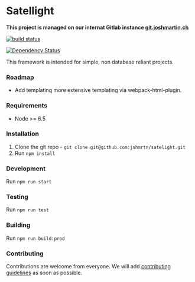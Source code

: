 # Satellight

**This project is managed on our internat Gitlab instance [git.joshmartin.ch](https://git.joshmartin.ch/jshmrtn/satellight)**

[![build status](https://git.joshmartin.ch/jshmrtn/satellight/badges/master/build.svg)](https://git.joshmartin.ch/jshmrtn/satelight/commits/master)

[![Dependency Status](https://www.versioneye.com/user/projects/561b7c30a193340f3200120e/badge.svg?style=flat)](https://www.versioneye.com/user/projects/561b7c30a193340f3200120e)

This framework is intended for simple, non database reliant projects.

### Roadmap

* Add templating more extensive templating via webpack-html-plugin.

### Requirements

* Node >= 6.5

### Installation

1. Clone the git repo - `git clone git@github.com:jshmrtn/satelight.git`
2. Run `npm install`

### Development

Run `npm run start`

### Testing

Run `npm run test`

### Building

Run `npm run build:prod`

### Contributing

Contributions are welcome from everyone. We will add [contributing guidelines](CONTRIBUTING.md) as soon as possible.

